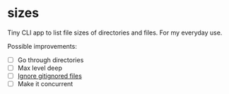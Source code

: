 # sizes

Tiny CLI app to list file sizes of directories and files. For my everyday use.

Possible improvements:
- [ ] Go through directories
- [ ] Max level deep
- [ ] [Ignore gitignored files](https://stackoverflow.com/a/12080920/3259128)
- [ ] Make it concurrent